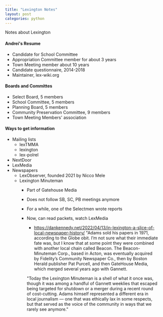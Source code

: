 ```yaml
---
title: "Lexington Notes"
layout: post
categories: python
---
```


Notes about Lexington

#### Andrei's Resume
- Candidate for School Committee
- Appropriation Committee member for about 3 years
- Town Meeting member about 10 years
- Candidate questionnaire, 2014-2018
- Maintainer, lex-wiki.org

#### Boards and Committes
- Select Board, 5 members
- School Committee, 5 members
- Planning Board, 5 members
- Community Preservation Committee, 9 members
- Town Meeting Members' association

#### Ways to get information
- Mailing lists
  - lexTMMA
  - lexington
  - lex-polrel
- NextDoor
- LexMedia
- Newspapers
  - LexObserver, founded 2021 by Nicco Mele
  - Lexington Minuteman
    - Part of Gatehouse Media
    - Does not follow SB, SC, PB meetings anymore
    - For a while, one of the Selectmen wrote reports
    - Now, can read packets, watch LexMedia
      - https://dankennedy.net/2022/04/13/in-lexington-a-slice-of-local-newspaper-history/
      "Adams sold his papers in 1971, according to the Globe obit. I’m not sure what their immediate fate was, but I know that at some point they were combined with another local chain called Beacon. The Beacon-Minuteman Corp., based in Acton, was eventually acquired by Fidelity’s Community Newspaper Co., then by Boston Herald publisher Pat Purcell, and then GateHouse Media, which merged several years ago with Gannett.

      "Today the Lexington Minuteman is a shell of what it once was, though it was among a handful of Gannett weeklies that escaped being targeted for shutdown or a merger during a recent round of cost-cutting. Adams himself represented a different era in local journalism — one that was ethically lax in some respects, but that served as the voice of the community in ways that we rarely see anymore."



